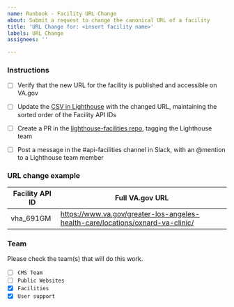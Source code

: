 ```yaml
---
name: Runbook - Facility URL Change
about: Submit a request to change the canonical URL of a facility
title: 'URL Change for: <insert facility name>'
labels: URL Change
assignees: ''

---
```


### Instructions
- [ ] Verify that the new URL for the facility is published and accessible on VA.gov
- [ ] Update the [CSV in Lighthouse](https://github.com/department-of-veterans-affairs/lighthouse-facilities/blob/master/facilities/src/main/resources/websites.csv) with the changed URL, maintaining the sorted order of the Facility API IDs
- [ ] Create a PR in the [lighthouse-facilities repo](https://github.com/department-of-veterans-affairs/lighthouse-facilities), tagging the Lighthouse team
- [ ] Post a message in the #api-facilities channel in Slack, with an @mention to a Lighthouse team member


### URL change example
| Facility API ID  |  Full VA.gov URL |
| ---  |  --- |
| vha_691GM | https://www.va.gov/greater-los-angeles-health-care/locations/oxnard-va-clinic/ |


### Team
Please check the team(s) that will do this work.

- [ ] `CMS Team`
- [ ] `Public Websites`
- [x] `Facilities`
- [x] `User support`
